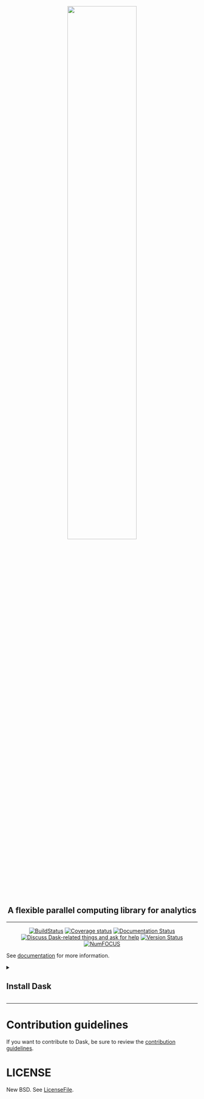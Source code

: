 <p align="center"><a href="#"><img width=60% alt="" src="https://marketing.dask.org/en/latest/_images/dask-icon.svg"></a>

<h2 align="center">A flexible parallel computing library for analytics
</h2>

<div align="center">

---

[![BuildStatus](https://github.com/dask/dask/workflows/CI/badge.svg?branch=main)](https://github.com/dask/dask/actions?query=workflow%3A%22CI%22)
[![Coverage status](https://codecov.io/gh/dask/dask/branch/main/graph/badge.svg)](https://codecov.io/gh/dask/dask/branch/main)
[![Documentation Status](https://readthedocs.org/projects/dask/badge/?version=latest)](https://dask.org)
[![Discuss Dask-related things and ask for help](https://img.shields.io/discourse/users?logo=discourse&server=https%3A%2F%2Fdask.discourse.group)](https://dask.discourse.group)
[![Version
Status](https://img.shields.io/pypi/v/dask.svg)](https://pypi.python.org/pypi/dask/)
[![NumFOCUS](https://img.shields.io/badge/powered%20by-NumFOCUS-orange.svg?style=flat&colorA=E1523D&colorB=007D8A)](https://www.numfocus.org/)
</div>

See [documentation](https://dask.org) for more information.



<details>
    <summary> 
    <h2> Install Dask </h2> </summary>

You can install dask with `conda`, with `pip`, or by installing from source.

Conda
-----

Dask is installed by default in [Anaconda](https://www.anaconda.com/download/).
You can update Dask using the [conda](https://www.anaconda.com/download/) command::

   ```conda install dask```

This installs Dask and **all** common dependencies, including Pandas and NumPy.
Dask packages are maintained both on the default channel and on [conda-forge](https://conda-forge.github.io/).
Optionally, you can obtain a minimal Dask installation using the following command::

   ```conda install dask-core```

This will install a minimal set of dependencies required to run Dask similar to (but not exactly the same as) ``python -m pip install dask`` below.

Pip
---

You can install everything required for most common uses of Dask (arrays,
dataframes, ...)  This installs both Dask and dependencies like NumPy, Pandas,
and so on that are necessary for different workloads.  This is often the right
choice for Dask users::

  ```python -m pip install "dask[complete]"    # Install everything```

You can also install only the Dask library.  Modules like ``dask.array``,
``dask.dataframe``, or `dask.distributed` won't work until you also install NumPy,
Pandas, or Tornado, respectively.  This is common for downstream library
maintainers::

   ```python -m pip install dask                # Install only core parts of dask```

We also maintain other dependency sets for different subsets of functionality::

   ```python -m pip install "dask[array]"       # Install requirements for dask array
   python -m pip install "dask[dataframe]"   # Install requirements for dask dataframe
   python -m pip install "dask[diagnostics]" # Install requirements for dask diagnostics
   python -m pip install "dask[distributed]" # Install requirements for distributed dask
   ```

We have these options so that users of the lightweight core Dask scheduler
aren't required to download the more exotic dependencies of the collections
(Numpy, Pandas, Tornado, etc.).


Install from Source
-------------------

To install Dask from source, clone the repository from [github](https://github.com/dask/dask):

    git clone https://github.com/dask/dask.git
    cd dask
    python -m pip install .

You can also install all dependencies as well:

    python -m pip install ".[complete]"

You can view the list of all dependencies within the ``extras_require`` field
of ``setup.py``.


Or do a developer install by using the ``-e`` flag::

    python -m pip install -e .

Anaconda
--------

Dask is included by default in the [Anaconda distribution](https://www.anaconda.com/download).

Optional dependencies
---------------------

Specific functionality in Dask may require additional optional dependencies.
For example, reading from Amazon S3 requires ``s3fs``.
These optional dependencies and their minimum supported versions are listed below.

| Dependency    | Version  |                          Description                         |
|---------------|----------|--------------------------------------------------------------|
|     bokeh     | >=2.1.1  |                Visualizing dask diagnostics                  |
|   cityhash    |          |                  Faster hashing of arrays                    |
|  distributed  | >=2.0    |               Distributed computing in Python                |
|  fastparquet  |          |         Storing and reading data from parquet files          |
|     gcsfs     | >=0.4.0  |        File-system interface to Google Cloud Storage         |
|   murmurhash  |          |                   Faster hashing of arrays                   |
|     numpy     | >=1.18   |                   Required for dask.array                    |
|     pandas    | >=1.0    |                  Required for dask.dataframe                 |
|     psutil    |          |             Enables a more accurate CPU count                |
|     pyarrow   | >=1.0    |               Python library for Apache Arrow                |
|     s3fs      | >=0.4.0  |                    Reading from Amazon S3                    |
|     scipy     |          |                  Required for dask.array.stats               |
|   sqlalchemy  |          |            Writing and reading from SQL databases            |
|    cytoolz*   | >=0.8.2  | Utility functions for iterators, functions, and dictionaries |
|    xxhash     |          |                  Faster hashing of arrays                    |

\* Note that ``toolz`` is a mandatory dependency but it can be transparently replaced with
``cytoolz``.


Test
----

Test Dask with ``py.test``:

    cd dask
    py.test dask

Please be aware that installing Dask naively may not install all
requirements by default. Please read the ``pip`` section above which discusses
requirements.  You may choose to install the ``dask[complete]`` version which includes
all dependencies for all collections.  Alternatively, you may choose to test
only certain submodules depending on the libraries within your environment.
For example, to test only Dask core and Dask array we would run tests as
follows::

    py.test dask/tests dask/array/tests
</details>

_______________________________________________


Contribution guidelines
============ 

If you want to contribute to Dask, be sure to review the
[contribution guidelines](CONTRIBUTING.md).


LICENSE
=======

New BSD. See [LicenseFile](https://github.com/dask/dask/blob/main/LICENSE.txt).

